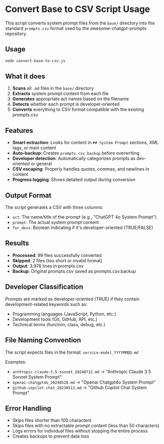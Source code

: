 # Convert Base to CSV Script Usage

This script converts system prompt files from the `base/` directory into the standard `prompts.csv` format used by the awesome-chatgpt-prompts repository.

## Usage

```bash
node convert-base-to-csv.js
```

## What it does

1. **Scans** all `.md` files in the `base/` directory
2. **Extracts** system prompt content from each file
3. **Generates** appropriate act names based on the filename
4. **Detects** whether each prompt is developer-oriented
5. **Converts** everything to CSV format compatible with the existing prompts.csv

## Features

- **Smart extraction**: Looks for content in `## System Prompt` sections, XML tags, or main content
- **Auto-backup**: Creates `prompts.csv.backup` before overwriting
- **Developer detection**: Automatically categorizes prompts as dev-oriented or general
- **CSV escaping**: Properly handles quotes, commas, and newlines in content
- **Progress logging**: Shows detailed output during conversion

## Output Format

The script generates a CSV with three columns:
- `act`: The name/title of the prompt (e.g., "ChatGPT 4o System Prompt")
- `prompt`: The actual system prompt content
- `for_devs`: Boolean indicating if it's developer-oriented (TRUE/FALSE)

## Results

- **Processed**: 99 files successfully converted
- **Skipped**: 2 files (too short or invalid format)
- **Output**: 3,976 lines in prompts.csv
- **Backup**: Original prompts.csv saved as prompts.csv.backup

## Developer Classification

Prompts are marked as developer-oriented (TRUE) if they contain development-related keywords such as:
- Programming languages (JavaScript, Python, etc.)
- Development tools (Git, GitHub, API, etc.)
- Technical terms (function, class, debug, etc.)

## File Naming Convention

The script expects files in the format: `service-model_YYYYMMDD.md`

Examples:
- `anthropic-claude-3.5-sonnet_20240712.md` → "Anthropic Claude 3 5 Sonnet System Prompt"
- `openai-chatgpt4o_20240520.md` → "Openai Chatgpt4o System Prompt"
- `github-copilot-chat_20230513.md` → "Github Copilot Chat System Prompt"

## Error Handling

- Skips files shorter than 100 characters
- Skips files with no extractable prompt content (less than 50 characters)
- Logs errors for individual files without stopping the entire process
- Creates backups to prevent data loss
